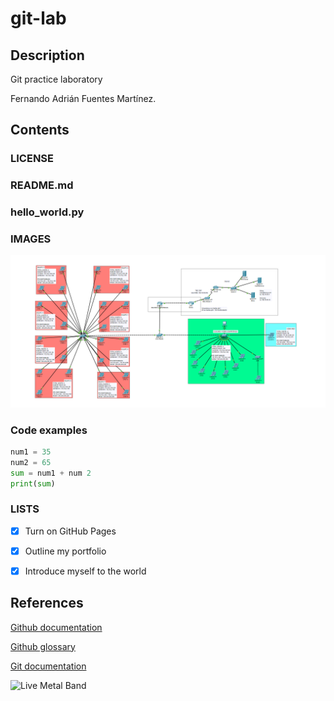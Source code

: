 # git-lab

## Description

Git practice laboratory

Fernando Adrián Fuentes Martínez.

## Contents

### LICENSE
### README.md
### hello_world.py
### IMAGES
![Imagen de prueba que muestra una topologia de red utilizada para el reto de una clase](prueba.png)


### Code examples 
```python
num1 = 35
num2 = 65
sum = num1 + num 2
print(sum)
```


### LISTS
- [x] Turn on GitHub Pages
- [x] Outline my portfolio
- [x] Introduce myself to the world


## References


[Github documentation](https://docs.github.com/en)

[Github glossary](https://docs.github.com/en/get-started/learning-about-github/github-glossary)

[Git documentation](https://git-scm.com/doc)


![Live Metal Band](https://encrypted-tbn0.gstatic.com/images?q=tbn:ANd9GcQhpXu5j6FTJokjlFMduo3pVdFkyAOtvLsxUA&s)
